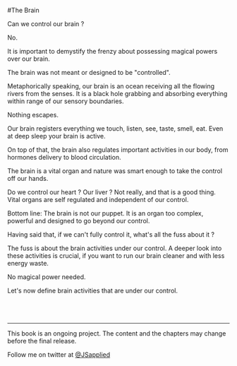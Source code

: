 #The Brain

Can we control our brain ?

No.

It is important to demystify the frenzy about possessing magical powers over our brain. 

The brain was not meant or designed to be "controlled".

Metaphorically speaking, our brain is an ocean receiving all the flowing rivers from the senses. It is a black hole grabbing and absorbing everything within range of our sensory boundaries. 

Nothing escapes.

Our brain registers everything we touch, listen, see, taste, smell, eat. Even at deep sleep your brain is active. 

On top of that, the brain also regulates important activities in our body, from hormones delivery to blood circulation.

The brain is a vital organ and nature was smart enough to take the control off our hands. 

Do we control our heart ? Our liver ? Not really, and that is a good thing. Vital organs are self regulated and independent of our control. 

Bottom line: The brain is not our puppet. It is an organ too complex, powerful and designed to go beyond our control.

Having said that, if we can't fully control it, what's all the fuss about it ?

The fuss is about the brain activities under our control. A deeper look into these activities is crucial, if you want to run our brain cleaner and with less energy waste. 

No magical power needed. 

Let's now define brain activities that are under our control. 
<br />
<br />
<br />
<br />

***
This book is an ongoing project. The content and the chapters may change before the final release.

Follow me on twitter at [@JSapplied](https://twitter.com/JSapplied) 



